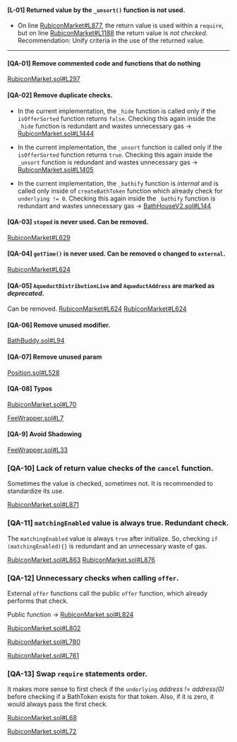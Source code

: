 
#### [L-01] Returned value by the `_unsort()` function is not used.
- On line [RubiconMarket#L877](https://github.com/code-423n4/2023-04-rubicon/blob/511636d889742296a54392875a35e4c0c4727bb7/contracts/RubiconMarket.sol#L877), the return value is used within a `require`, but on line [RubiconMarket#L1188](https://github.com/code-423n4/2023-04-rubicon/blob/511636d889742296a54392875a35e4c0c4727bb7/contracts/RubiconMarket.sol#L1188) the return value is *not checked*. Recommendation: Unify criteria in the use of the returned value.

---

#### **[QA-01]** Remove commented code and functions that do nothing 
[RubiconMarket.sol#L297](https://github.com/code-423n4/2023-04-rubicon/blob/511636d889742296a54392875a35e4c0c4727bb7/contracts/RubiconMarket.sol#L297)

#### **[QA-02]** Remove duplicate checks. 
- In the current implementation, the `_hide` function is called only if the `isOfferSorted` function returns `false`. Checking this again inside the `_hide` function is redundant and wastes unnecessary gas -> [RubiconMarket.sol#L1444](https://github.com/code-423n4/2023-04-rubicon/blob/511636d889742296a54392875a35e4c0c4727bb7/contracts/RubiconMarket.sol#L1444)
 
- In the current implementation, the `_unsort` function is called only if the `isOfferSorted` function returns `true`. Checking this again inside the `_unsort` function is redundant and wastes unnecessary gas -> [RubiconMarket.sol#L1405](https://github.com/code-423n4/2023-04-rubicon/blob/511636d889742296a54392875a35e4c0c4727bb7/contracts/RubiconMarket.sol#L1405)

- In the current implementation, the `_bathify` function is _internal_ and is called only inside of `createBathToken` function which already check for `underlying != 0`. Checking this again inside the `_bathify` function is redundant and wastes unnecessary gas -> [BathHouseV2.sol#L144](https://github.com/code-423n4/2023-04-rubicon/blob/511636d889742296a54392875a35e4c0c4727bb7/contracts/BathHouseV2.sol#L144)

#### **[QA-03]** `stoped` is never used. Can be removed.
[RubiconMarket#L629](https://github.com/code-423n4/2023-04-rubicon/blob/511636d889742296a54392875a35e4c0c4727bb7/contracts/RubiconMarket.sol#L629)

#### **[QA-04]** `getTime()` is never used. Can be removed o changed to `external`.
[RubiconMarket#L624](https://github.com/code-423n4/2023-04-rubicon/blob/511636d889742296a54392875a35e4c0c4727bb7/contracts/RubiconMarket.sol#L624)

#### **[QA-05]** `AqueductDistributionLive` and `AqueductAddress` are marked as _deprecated_.
Can be removed.
[RubiconMarket#L624](https://github.com/code-423n4/2023-04-rubicon/blob/511636d889742296a54392875a35e4c0c4727bb7/contracts/RubiconMarket.sol#L682)
[RubiconMarket#L624](https://github.com/code-423n4/2023-04-rubicon/blob/511636d889742296a54392875a35e4c0c4727bb7/contracts/RubiconMarket.sol#L684)

#### **[QA-06]** Remove unused modifier. 
[BathBuddy.sol#L94](https://github.com/code-423n4/2023-04-rubicon/blob/511636d889742296a54392875a35e4c0c4727bb7/contracts/BathBuddy.sol#L94)

#### **[QA-07]** Remove unused param
[Position.sol#L528](https://github.com/code-423n4/2023-04-rubicon/blob/511636d889742296a54392875a35e4c0c4727bb7/contracts/Position.sol#L528)

#### **[QA-08]** Typos
[RubiconMarket.sol#L70](https://github.com/code-423n4/2023-04-rubicon/blob/511636d889742296a54392875a35e4c0c4727bb7/contracts/BathHouseV2.sol#L70)

[FeeWrapper.sol#L7](https://github.com/code-423n4/2023-04-rubicon/blob/511636d889742296a54392875a35e4c0c4727bb7/contracts/utilities/FeeWrapper.sol#L7)

#### **[QA-9]** Avoid Shadowing
[FeeWrapper.sol#L33](https://github.com/code-423n4/2023-04-rubicon/blob/511636d889742296a54392875a35e4c0c4727bb7/contracts/utilities/FeeWrapper.sol#L33)



### **[QA-10]** Lack of return value checks of the `cancel` function.
Sometimes the value is checked, sometimes not. It is recommended to standardize its use.

[RubiconMarket.sol#L871](https://github.com/code-423n4/2023-04-rubicon/blob/511636d889742296a54392875a35e4c0c4727bb7/contracts/RubiconMarket.sol#L871)

### **[QA-11]** `matchingEnabled` value is always true. Redundant check.
The `matchingEnabled` value is always `true` after initialize. So, checking `if (matchingEnabled){}` is redundant and an unnecessary waste of gas.

[RubiconMarket.sol#L863](https://github.com/code-423n4/2023-04-rubicon/blob/511636d889742296a54392875a35e4c0c4727bb7/contracts/RubiconMarket.sol#L863)
[RubiconMarket.sol#L876](https://github.com/code-423n4/2023-04-rubicon/blob/511636d889742296a54392875a35e4c0c4727bb7/contracts/RubiconMarket.sol#L876)

### **[QA-12]** Unnecessary checks when calling `offer`.
External `offer` functions call the public `offer` function, which already performs that check. 

Public function -> [RubiconMarket.sol#L824](https://github.com/code-423n4/2023-04-rubicon/blob/511636d889742296a54392875a35e4c0c4727bb7/contracts/RubiconMarket.sol#L824)

[RubiconMarket.sol#L802](https://github.com/code-423n4/2023-04-rubicon/blob/511636d889742296a54392875a35e4c0c4727bb7/contracts/RubiconMarket.sol#L802)

[RubiconMarket.sol#L780](https://github.com/code-423n4/2023-04-rubicon/blob/511636d889742296a54392875a35e4c0c4727bb7/contracts/RubiconMarket.sol#L780)

[RubiconMarket.sol#L761](https://github.com/code-423n4/2023-04-rubicon/blob/511636d889742296a54392875a35e4c0c4727bb7/contracts/RubiconMarket.sol#L761)

### **[QA-13]** Swap `require` statements order.
It makes more sense to first check if the `underlying` _address != address(0)_ before checking if a BathToken exists for that token. Also, if it is zero, it would always pass the first check.

[RubiconMarket.sol#L68](https://github.com/code-423n4/2023-04-rubicon/blob/511636d889742296a54392875a35e4c0c4727bb7/contracts/BathHouseV2.sol#L68)

[RubiconMarket.sol#L72](https://github.com/code-423n4/2023-04-rubicon/blob/511636d889742296a54392875a35e4c0c4727bb7/contracts/BathHouseV2.sol#L72)
